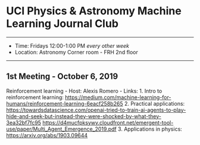 # UCI Physics & Astronomy Machine Learning Journal Club 

----

* Time: Fridays 12:00-1:00 PM *every other week*
* Location: Astronomy Corner room - FRH 2nd floor 

----

## 1st Meeting - October 6, 2019

Reinforcement learning
    - Host: Alexis Romero
    - Links: 
     1. Intro to reinforcement learning:
                https://medium.com/machine-learning-for-humans/reinforcement-learning-6eacf258b265 
      2. Practical applications:
               https://towardsdatascience.com/openai-tried-to-train-ai-agents-to-play-hide-and-seek-but-instead-they-were-shocked-by-what-they-3ea32bf7fc95
               https://d4mucfpksywv.cloudfront.net/emergent-tool-use/paper/Multi_Agent_Emergence_2019.pdf
      3. Applications in physics:
              https://arxiv.org/abs/1903.09644
